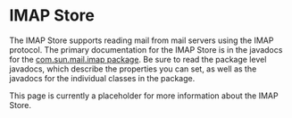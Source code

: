 IMAP Store
==========

The IMAP Store supports reading mail from mail servers using the IMAP
protocol. The primary documentation for the IMAP Store is in the
javadocs for the
[com.sun.mail.imap package](docs/api/com.sun.mail/com/sun/mail/imap/package-summary.html).
Be sure to read the package level javadocs, which describe the
properties you can set, as well as the javadocs for the individual
classes in the package.

This page is currently a placeholder for more information about the IMAP Store.
